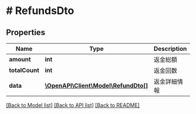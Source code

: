 # # RefundsDto

## Properties

Name | Type | Description | Notes
------------ | ------------- | ------------- | -------------
**amount** | **int** | 返金総額 | [optional] 
**totalCount** | **int** | 返金回数 | [optional] 
**data** | [**\OpenAPI\Client\Model\RefundDto[]**](RefundDto.md) | 返金詳細情報 | [optional] 

[[Back to Model list]](../../README.md#documentation-for-models) [[Back to API list]](../../README.md#documentation-for-api-endpoints) [[Back to README]](../../README.md)


